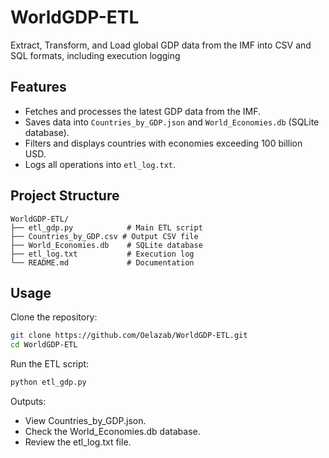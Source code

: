 # WorldGDP-ETL

Extract, Transform, and Load global GDP data from the IMF into CSV and SQL formats, including execution logging

## Features

- Fetches and processes the latest GDP data from the IMF.
- Saves data into `Countries_by_GDP.json` and `World_Economies.db` (SQLite database).
- Filters and displays countries with economies exceeding 100 billion USD.
- Logs all operations into `etl_log.txt`.

## Project Structure

```
WorldGDP-ETL/
├── etl_gdp.py            # Main ETL script
├── Countries_by_GDP.csv # Output CSV file
├── World_Economies.db    # SQLite database
├── etl_log.txt           # Execution log
└── README.md             # Documentation
```

## Usage

Clone the repository:

```bash
git clone https://github.com/Oelazab/WorldGDP-ETL.git
cd WorldGDP-ETL
```

Run the ETL script:

```bash
python etl_gdp.py
```

Outputs:

- View Countries_by_GDP.json.
- Check the World_Economies.db database.
- Review the etl_log.txt file.
